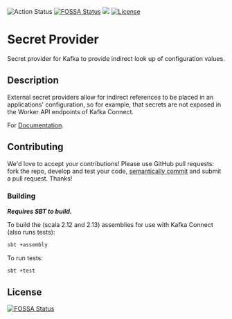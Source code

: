 ![Action Status](https://github.com/lensesio/secret-provider/workflows/CI/badge.svg)
[![FOSSA Status](https://app.fossa.com/api/projects/git%2Bgithub.com%2Flensesio%2Fsecret-provider.svg?type=shield)](https://app.fossa.com/projects/git%2Bgithub.com%2Flensesio%2Fsecret-provider?ref=badge_shield)
[<img src="https://img.shields.io/badge/docs--orange.svg?"/>](https://docs.lenses.io/4.0/integrations/connectors/secret-providers/)
[![License](https://img.shields.io/badge/License-Apache%202.0-blue.svg)](https://opensource.org/licenses/Apache-2.0)

# Secret Provider

Secret provider for Kafka to provide indirect look up of configuration values.

## Description

External secret providers allow for indirect references to be placed in an
applications' configuration, so for example, that secrets are not exposed in the
Worker API endpoints of Kafka Connect.

For [Documentation](https://docs.lenses.io/4.0/integrations/connectors/secret-providers/).


## Contributing

We'd love to accept your contributions! Please use GitHub pull requests: fork
the repo, develop and test your code,
[semantically commit](http://karma-runner.github.io/1.0/dev/git-commit-msg.html)
and submit a pull request. Thanks!

### Building

***Requires SBT to build.***

To build the (scala 2.12 and 2.13) assemblies for use with Kafka Connect (also runs tests):

```bash
sbt +assembly
```

To run tests:

```bash
sbt +test
```


## License
[![FOSSA Status](https://app.fossa.com/api/projects/git%2Bgithub.com%2Flensesio%2Fsecret-provider.svg?type=large)](https://app.fossa.com/projects/git%2Bgithub.com%2Flensesio%2Fsecret-provider?ref=badge_large)